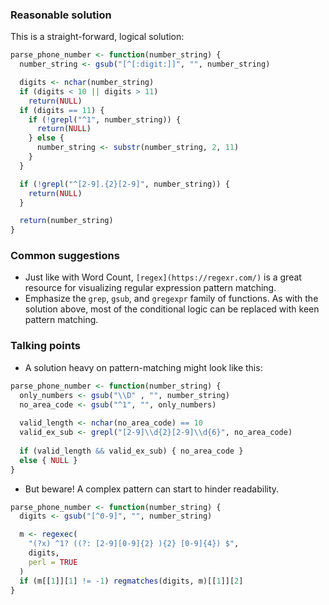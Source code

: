 ### Reasonable solution

This is a straight-forward, logical solution:

```r
parse_phone_number <- function(number_string) {
  number_string <- gsub("[^[:digit:]]", "", number_string)

  digits <- nchar(number_string)
  if (digits < 10 || digits > 11)
    return(NULL)
  if (digits == 11) {
    if (!grepl("^1", number_string)) {
      return(NULL)
    } else {
      number_string <- substr(number_string, 2, 11)
    }
  }

  if (!grepl("^[2-9].{2}[2-9]", number_string)) {
    return(NULL)
  }

  return(number_string)
}
```


### Common suggestions

- Just like with Word Count, `[regex](https://regexr.com/)` is a great resource for visualizing regular expression pattern matching.
- Emphasize the `grep`, `gsub`, and `gregexpr` family of functions. As with the solution above, most of the conditional logic can be replaced with keen pattern matching.


### Talking points

- A solution heavy on pattern-matching might look like this:
```r
parse_phone_number <- function(number_string) {
  only_numbers <- gsub("\\D" , "", number_string)
  no_area_code <- gsub("^1", "", only_numbers)
  
  valid_length <- nchar(no_area_code) == 10
  valid_ex_sub <- grepl("[2-9]\\d{2}[2-9]\\d{6}", no_area_code)
  
  if (valid_length && valid_ex_sub) { no_area_code }
  else { NULL }
}
```

- But beware! A complex pattern can start to hinder readability.
```r
parse_phone_number <- function(number_string) {
  digits <- gsub("[^0-9]", "", number_string)

  m <- regexec(
    "(?x) ^1? ((?: [2-9][0-9]{2} ){2} [0-9]{4}) $",
    digits,
    perl = TRUE
  )
  if (m[[1]][1] != -1) regmatches(digits, m)[[1]][2]
}
```
